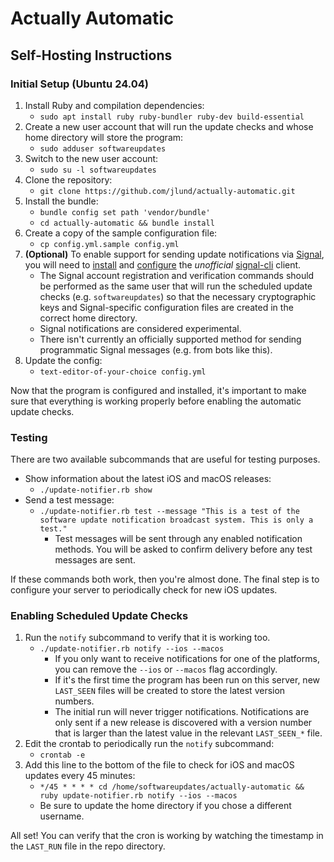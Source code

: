 # Actually Automatic
## Self-Hosting Instructions

### Initial Setup (Ubuntu 24.04)
1. Install Ruby and compilation dependencies:
   * `sudo apt install ruby ruby-bundler ruby-dev build-essential`
2. Create a new user account that will run the update checks and whose home directory will store the program:
   * `sudo adduser softwareupdates`
3. Switch to the new user account:
   * `sudo su -l softwareupdates`
4. Clone the repository:
   * `git clone https://github.com/jlund/actually-automatic.git`
5. Install the bundle:
   * `bundle config set path 'vendor/bundle'`
   * `cd actually-automatic && bundle install`
6. Create a copy of the sample configuration file:
   * `cp config.yml.sample config.yml`
7. **(Optional)** To enable support for sending update notifications via [Signal](https://signal.org/), you will need to [install](https://github.com/AsamK/signal-cli#installation) and [configure](https://github.com/AsamK/signal-cli/wiki/Quickstart#set-up-an-account) the *unofficial* [signal-cli](https://github.com/AsamK/signal-cli) client.
     * The Signal account registration and verification commands should be performed as the same user that will run the scheduled update checks (e.g. `softwareupdates`) so that the necessary cryptographic keys and Signal-specific configuration files are created in the correct home directory.
     * Signal notifications are considered experimental.
     * There isn't currently an officially supported method for sending programmatic Signal messages (e.g. from bots like this).
8. Update the config:
   * `text-editor-of-your-choice config.yml`

Now that the program is configured and installed, it's important to make sure that everything is working properly before enabling the automatic update checks.

### Testing

There are two available subcommands that are useful for testing purposes.

* Show information about the latest iOS and macOS releases:
  * `./update-notifier.rb show`
* Send a test message:
  * `./update-notifier.rb test --message "This is a test of the software update notification broadcast system. This is only a test."`
    * Test messages will be sent through any enabled notification methods. You will be asked to confirm delivery before any test messages are sent.

If these commands both work, then you're almost done. The final step is to configure your server to periodically check for new iOS updates.

### Enabling Scheduled Update Checks

1. Run the `notify` subcommand to verify that it is working too.
   * `./update-notifier.rb notify --ios --macos`
     * If you only want to receive notifications for one of the platforms, you can remove the `--ios` or `--macos` flag accordingly.
     * If it's the first time the program has been run on this server, new `LAST_SEEN` files will be created to store the latest version numbers.
     * The initial run will never trigger notifications. Notifications are only sent if a new release is discovered with a version number that is larger than the latest value in the relevant `LAST_SEEN_*` file.
2. Edit the crontab to periodically run the `notify` subcommand:
   * `crontab -e`
3. Add this line to the bottom of the file to check for iOS and macOS updates every 45 minutes:
   * `*/45 * * * * cd /home/softwareupdates/actually-automatic && ruby update-notifier.rb notify --ios --macos`
   * Be sure to update the home directory if you chose a different username.

All set! You can verify that the cron is working by watching the timestamp in the `LAST_RUN` file in the repo directory.
